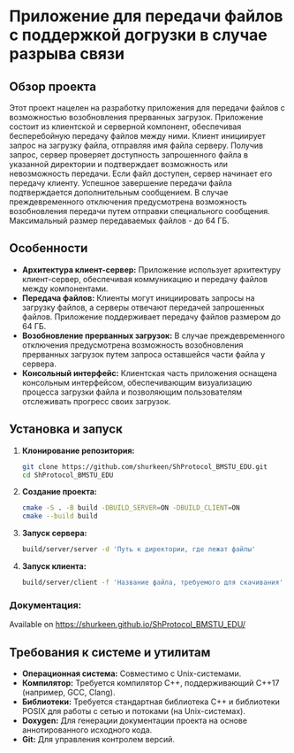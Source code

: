 # Приложение для передачи файлов с поддержкой догрузки в случае разрыва связи

## Обзор проекта
Этот проект нацелен на разработку приложения для передачи файлов с возможностью возобновления прерванных загрузок. Приложение состоит из клиентской и серверной компонент, обеспечивая бесперебойную передачу файлов между ними. Клиент инициирует запрос на загрузку файла, отправляя имя файла серверу. Получив запрос, сервер проверяет доступность запрошенного файла в указанной директории и подтверждает возможность или невозможность передачи. Если файл доступен, сервер начинает его передачу клиенту. Успешное завершение передачи файла подтверждается дополнительным сообщением. В случае преждевременного отключения предусмотрена возможность возобновления передачи путем отправки специального сообщения. Максимальный размер передаваемых файлов - до 64 ГБ.


## Особенности
- **Архитектура клиент-сервер:** Приложение использует архитектуру клиент-сервер, обеспечивая коммуникацию и передачу файлов между компонентами.
- **Передача файлов:** Клиенты могут инициировать запросы на загрузку файлов, а серверы отвечают передачей запрошенных файлов. Приложение поддерживает передачу файлов размером до 64 ГБ.
- **Возобновление прерванных загрузок:** В случае преждевременного отключения предусмотрена возможность возобновления прерванных загрузок путем запроса оставшейся части файла у сервера.
- **Консольный интерфейс:** Клиентская часть приложения оснащена консольным интерфейсом, обеспечивающим визуализацию процесса загрузки файла и позволяющим пользователям отслеживать прогресс своих загрузок.

## Установка и запуск
1. **Клонирование репозитория:**
   ```bash
   git clone https://github.com/shurkeen/ShProtocol_BMSTU_EDU.git
   cd ShProtocol_BMSTU_EDU
    ```
2. **Создание проекта:**
   ```bash
   cmake -S . -B build -DBUILD_SERVER=ON -DBUILD_CLIENT=ON
   cmake --build build
   ```
3. **Запуск сервера:**
    ```bash
   build/server/server -d 'Путь к директории, где лежат файлы'
   ```

4. **Запуск клиента:**
    ```bash
   build/server/client -f 'Название файла, требуемого для скачивания'
   ```

### Документация:
Available on https://shurkeen.github.io/ShProtocol_BMSTU_EDU/

## Требования к системе и утилитам
- **Операционная система:** Совместимо с Unix-системами.
- **Компилятор:** Требуется компилятор C++, поддерживающий C++17 (например, GCC, Clang).
- **Библиотеки:** Требуется стандартная библиотека C++ и библиотеки POSIX для работы с сетью и потоками (на Unix-системах).
- **Doxygen:** Для генерации документации проекта на основе аннотированного исходного кода.
- **Git:** Для управления контролем версий.

